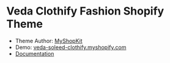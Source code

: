 Veda Clothify Fashion Shopify Theme
===================================

*   Theme Author: [MyShopKit](https://myshopkit.app/)
*   Demo: [veda-soleed-clothify.myshopify.com](https://veda-soleed-fashion.myshopify.com/)
*   [Documentation](https://help.vedabuilder.com/)
